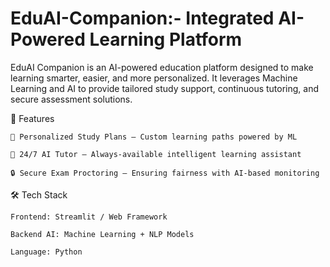 # EduAI-Companion:- Integrated AI-Powered Learning Platform

EduAI Companion is an AI-powered education platform designed to make learning smarter, easier, and more personalized. It leverages Machine Learning and AI to provide tailored study support, continuous tutoring, and secure assessment solutions.

🚀 Features

    🎯 Personalized Study Plans – Custom learning paths powered by ML

    🤖 24/7 AI Tutor – Always-available intelligent learning assistant

    🔒 Secure Exam Proctoring – Ensuring fairness with AI-based monitoring

🛠️ Tech Stack

    Frontend: Streamlit / Web Framework

    Backend AI: Machine Learning + NLP Models

    Language: Python
